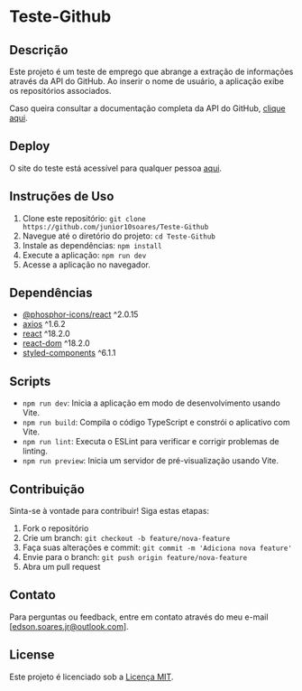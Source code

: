 # Teste-Github

## Descrição

Este projeto é um teste de emprego que abrange a extração de informações através da API do GitHub. Ao inserir o nome de usuário, a aplicação exibe os repositórios associados.

Caso queira consultar a documentação completa da API do GitHub, [clique aqui](https://docs.github.com/en/rest?apiVersion=2022-11-28).

## Deploy

O site do teste está acessível para qualquer pessoa [aqui](https://teste-github-alpha.vercel.app/).

## Instruções de Uso

1. Clone este repositório: `git clone https://github.com/junior10soares/Teste-Github`
2. Navegue até o diretório do projeto: `cd Teste-Github`
3. Instale as dependências: `npm install`
4. Execute a aplicação: `npm run dev`
5. Acesse a aplicação no navegador.

## Dependências

- [@phosphor-icons/react](https://www.npmjs.com/package/@phosphor-icons/react) ^2.0.15
- [axios](https://www.npmjs.com/package/axios) ^1.6.2
- [react](https://www.npmjs.com/package/react) ^18.2.0
- [react-dom](https://www.npmjs.com/package/react-dom) ^18.2.0
- [styled-components](https://www.npmjs.com/package/styled-components) ^6.1.1

## Scripts

- `npm run dev`: Inicia a aplicação em modo de desenvolvimento usando Vite.
- `npm run build`: Compila o código TypeScript e constrói o aplicativo com Vite.
- `npm run lint`: Executa o ESLint para verificar e corrigir problemas de linting.
- `npm run preview`: Inicia um servidor de pré-visualização usando Vite.

## Contribuição

Sinta-se à vontade para contribuir! Siga estas etapas:
1. Fork o repositório
2. Crie um branch: `git checkout -b feature/nova-feature`
3. Faça suas alterações e commit: `git commit -m 'Adiciona nova feature'`
4. Envie para o branch: `git push origin feature/nova-feature`
5. Abra um pull request

## Contato

Para perguntas ou feedback, entre em contato através do meu e-mail [edson.soares.jr@outlook.com].

## License

Este projeto é licenciado sob a [Licença MIT](LICENSE).

